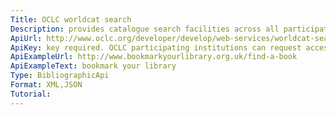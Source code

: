 ```yaml
---
Title: OCLC worldcat search
Description: provides catalogue search facilities across all participating libraries (worldwide).  also search for libraries by location.
ApiUrl: http://www.oclc.org/developer/develop/web-services/worldcat-search-api.en.html
ApiKey: key required. OCLC participating institutions can request access.
ApiExampleUrl: http://www.bookmarkyourlibrary.org.uk/find-a-book
ApiExampleText: bookmark your library
Type: BibliographicApi
Format: XML,JSON
Tutorial:
---
```

